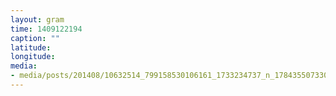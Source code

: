 ```yaml
---
layout: gram
time: 1409122194
caption: ""
latitude: 
longitude: 
media:
- media/posts/201408/10632514_799158530106161_1733234737_n_17843550733000351.jpg
---
```

